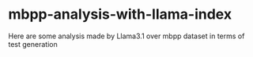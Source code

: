 # mbpp-analysis-with-llama-index
Here are some analysis made by Llama3.1 over mbpp dataset in terms of test generation

